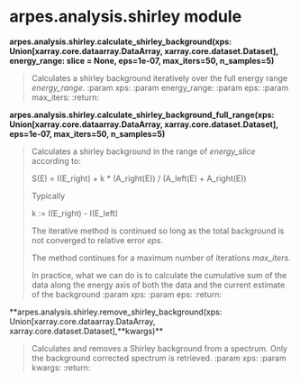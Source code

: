 # arpes.analysis.shirley module

**arpes.analysis.shirley.calculate\_shirley\_background(xps:
Union\[xarray.core.dataarray.DataArray, xarray.core.dataset.Dataset\],
energy\_range: slice = None, eps=1e-07, max\_iters=50, n\_samples=5)**

> Calculates a shirley background iteratively over the full energy range
> *energy\_range*. :param xps: :param energy\_range: :param eps: :param
> max\_iters:
:return:

**arpes.analysis.shirley.calculate\_shirley\_background\_full\_range(xps:
Union\[xarray.core.dataarray.DataArray, xarray.core.dataset.Dataset\],
eps=1e-07, max\_iters=50, n\_samples=5)**

> Calculates a shirley background in the range of *energy\_slice*
> according to:
> 
> S(E) = I(E\_right) + k \* (A\_right(E)) / (A\_left(E) + A\_right(E))
> 
> Typically
> 
> k := I(E\_right) - I(E\_left)
> 
> The iterative method is continued so long as the total background is
> not converged to relative error *eps*.
> 
> The method continues for a maximum number of iterations *max\_iters*.
> 
> In practice, what we can do is to calculate the cumulative sum of the
> data along the energy axis of both the data and the current estimate
> of the background :param xps: :param eps: :return:

**arpes.analysis.shirley.remove\_shirley\_background(xps:
Union\[xarray.core.dataarray.DataArray,
xarray.core.dataset.Dataset\],**kwargs)\*\*

> Calculates and removes a Shirley background from a spectrum. Only the
> background corrected spectrum is retrieved. :param xps: :param kwargs:
> :return:
